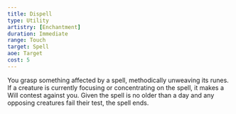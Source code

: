 ```yaml
---
title: Dispell
type: Utility
artistry: [Enchantment]
duration: Immediate
range: Touch
target: Spell
aoe: Target
cost: 5
---
```

You grasp something affected by a spell, methodically unweaving its runes. If a creature is currently focusing or concentrating on the spell, it makes a Will contest against you. Given the spell is no older than a day and any opposing creatures fail their test, the spell ends.
